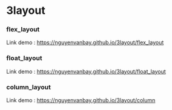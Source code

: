 # 3layout

### flex_layout

Link demo : https://nguyenvanbay.github.io/3layout/flex_layout

### float_layout

Link demo : https://nguyenvanbay.github.io/3layout/float_layout

### column_layout

Link demo : https://nguyenvanbay.github.io/3layout/column

